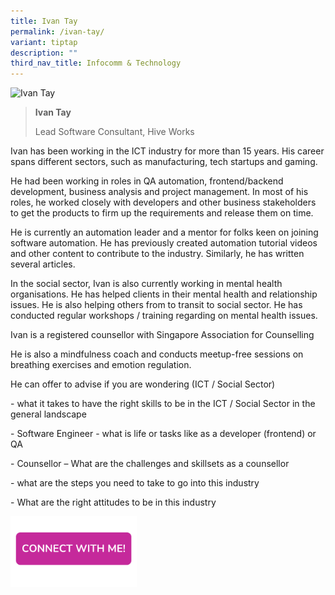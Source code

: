 ```yaml
---
title: Ivan Tay
permalink: /ivan-tay/
variant: tiptap
description: ""
third_nav_title: Infocomm & Technology
---
```

<blockquote>
<p></p>
</blockquote>
<div class="isomer-image-wrapper">
<img style="width: 40%;" height="auto" width="100%" alt="Ivan Tay" src="https://res.cloudinary.com/glide/image/fetch/f_auto,w_1425,h_1425,c_lfill,g_faces/https%3A%2F%2Fstorage.googleapis.com%2Fglide-prod.appspot.com%2Fuploads-v2%2FoO3BVxu31BIejjDjpF2U%2Fpub%2FshlPjeq94xjlhXrTkxJf.png">
</div>
<blockquote>
<p></p>
<p><strong>Ivan Tay</strong>
</p>
<p>Lead Software Consultant, Hive Works</p>
</blockquote>
<p></p>
<p>Ivan has been working in the ICT industry for more than 15 years. His
career spans different sectors, such as manufacturing, tech startups and
gaming.</p>
<p>He had been working in roles in QA automation, frontend/backend development,
business analysis and project management. In most of his roles, he worked
closely with developers and other business stakeholders to get the products
to firm up the requirements and release them on time.</p>
<p>He is currently an automation leader and a mentor for folks keen on joining
software automation. He has previously created automation tutorial videos
and other content to contribute to the industry. Similarly, he has written
several articles.</p>
<p>In the social sector, Ivan is also currently working in mental health
organisations. He has helped clients in their mental health and relationship
issues. He is also helping others from to transit to social sector. He
has conducted regular workshops / training regarding on mental health issues.</p>
<p>Ivan is a registered counsellor with Singapore Association for Counselling</p>
<p>He is also a mindfulness coach and conducts meetup-free sessions on breathing
exercises and emotion regulation.</p>
<p>He can offer to advise if you are wondering (ICT / Social Sector)</p>
<p>- what it takes to have the right skills to be in the ICT / Social Sector
in the general landscape</p>
<p>- Software Engineer - what is life or tasks like as a developer (frontend)
or QA</p>
<p>- Counsellor – What are the challenges and skillsets as a counsellor</p>
<p>- what are the steps you need to take to go into this industry</p>
<p>- What are the right attitudes to be in this industry</p>
<p></p>
<p></p><a class="isomer-image-wrapper" href="https://form.gov.sg/677f3d3555b304aff4af5d18"><img style="width: 40%;" height="auto" width="100%" alt="" src="/images/CONNECT_WITH_ME.png"></a>
<p></p>